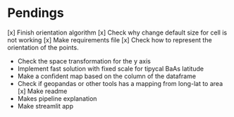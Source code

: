 # Pendings

[x] Finish orientation algorithm
[x] Check why change default size for cell is not working
[x] Make requirements file
[x] Check how to represent the orientation of the points.
- Check the space transformation for the y axis
- Implement fast solution with fixed scale for tipycal BaAs latitude
- Make a confident map based on the column of the dataframe
- Check if geopandas or other tools has a mapping from long-lat to area
[x] Make readme
- Makes pipeline explanation
- Make streamlit app